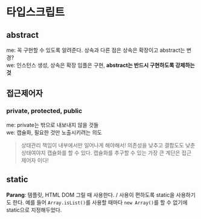 # 타입스크립트
## abstract
me: 꼭 구현할 수 있도록 알려준다. 상속과 다른 점은 상속은 확장이고 abstract는 변경?   
we: 인스턴스 생성, 상속은 확장 임플은 구현, **abstract는 반드시 구현하도록 강제하는 것** 

## 접근제어자
### private, protected, public
me: private는 밖으로 내보내지 않을 것들   
we: 캡슐화, 필요한 것만 노출시키려는 의도

> 상태관리 책임이 내부에서만 일어나게 해야해서!
> 의존성을 낮추고 결합도도 낮춘 상태여야지 캡슐화를 할 수 있다. 캡슐화를 추구할 수 있는 가장 큰 계단은 접근 제어자 이다!

## static
**Parang**: 템플릿, HTML DOM 그릴 때 사용한다. / 사용이 편하도록 static을 사용하기도 한다. 예를 들어 `Array.isList()`를 사용할 때마다 `new Array()`를 할 수 없기에 static으로 지정해두었다.
